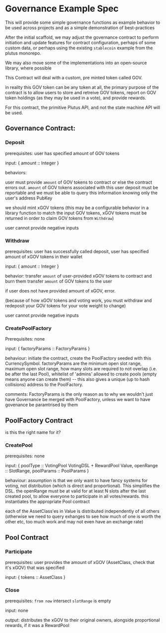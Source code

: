 # Governance Example Spec

This will provide some simple governance functions as example behavior to be used across projects and as a simple demonstration of best-practices

After the initial scaffold, we may adjust the governance contract to perform initiation and update features for contract configuration, perhaps of some custom data, or perhaps using the existing `stablecoin` example from the plutus monorepo.

We may also move some of the implementations into an open-source library, where possible

This Contract will deal with a custom, pre minted token called GOV.  

in reality this GOV token can be any token at all, the primary purpose of the contract is to allow users to store and retreive GOV tokens, report on GOV token holdings (as they may be used in a vote), and provide rewards.

For this contract, the primitive Plutus API, and not the state machine API will be used.

## Governance Contract:

### Deposit
prerequisites: 
user has specified amount of GOV tokens

input: { amount :: Integer }

behaviors:

user must provide `amount` of GOV tokens to contract or else the contract errors out.
`amount` of GOV tokens associated with this user deposit must be reportable and we must be able to query this information knowing only the user's address PubKey

we should mint xGOV tokens (this may be a configurable behavior in a library function to match the input GOV tokens,  xGOV tokens must be returned in order to claim GOV tokens from `Withdraw`)

user cannot provide negative inputs

### Withdraw

prerequisites: 
user has successfully called deposit, 
user has specified amount of xGOV tokens in their wallet

input: { amount :: Integer }

behavior:
transfer `amount` of user-provided xGOV tokens to contract and burn them
transfer `amount` of GOV tokens to the user

if user does not have provided amount of xGOV,  error.

(because of how xGOV tokens and voting work, you must withdraw and redeposit your GOV tokens for your vote weight to change)

user cannot provide negative inputs

### CreatePoolFactory 
Prerequisites: 
none

input: { factoryParams :: FactoryParams }

behaviour: 
initiate the contract, create the PoolFactory seeded with this CurrencySymbol. 
factoryParams are the minimum open slot range, maximum open slot range, how many slots are required to not overlap (i.e. be after the last Pool), whitelist of 'admins' allowed to create pools (empty means anyone can create them) -- this also gives a unique (up to hash collisions) address to the PoolFactory.

comments:
FactoryParams is the only reason as to why we wouldn't just have Governance be merged with PoolFactory, unless we want to have govenance be paramtrised by them

## PoolFactory Contract
is this the right name for it?

### CreatePool
prerequisites:
none

input: { poolType :: VotingPool VotingDSL + RewardPool Value, openRange :: SlotRange, poolParams :: PoolParams }

behaviour: assumption is that we only want to have fancy systems for voting, not distribution (which is direct and proportional). This simplifies the DSL.
the openRange must be at valid for at least N slots after the last created pool, to allow everyone to participate in all votes/rewards.
this instantiates the appropriate Pool contract

each of the AssetClass'es in Value is distributed independently of all others (otherwise we need to query exhanges to see how much of one is worth the other etc, too much work and may not even have an exchange rate)

## Pool Contract

### Participate
prerequisites:
user provides the amount of xGOV (AssetClass, check that it's xGOV) that was specified

input: { tokens :: AssetClass }

### Close
prerequisites: 
`from now` intersect `slotRange` is empty

input: none

output: distributes the xGOV to their original owners, alongside proportional rewards, if it was a RewardPool
